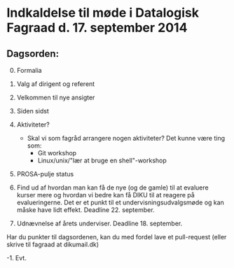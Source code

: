 # Indkaldelse til møde i Datalogisk Fagraad d. 17. september 2014

## Dagsorden:

0. Formalia
  0. Valg af dirigent og referent

1. Velkommen til nye ansigter

2. Siden sidst

3. Aktiviteter?
     - Skal vi som fagråd arrangere nogen aktiviteter?
       Det kunne være ting som:
       - Git workshop
       - Linux/unix/"lær at bruge en shell"-workshop

4. PROSA-pulje status

5. Find ud af hvordan man kan få de nye (og de gamle) til at evaluere
kurser mere og hvordan vi bedre kan få DIKU til at reagere på
evalueringerne.  Det er et punkt til et undervisningsudvalgsmøde og
kan måske have lidt effekt.  Deadline 22. september.

6. Udnævnelse af årets underviser.  Deadline 18. september.


Har du punkter til dagsordenen, kan du med fordel lave et pull-request (eller
skrive til fagraad at dikumail.dk)

-1. Evt.
